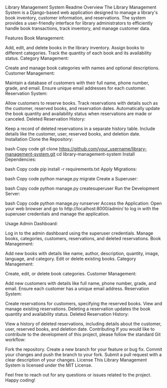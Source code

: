 Library Management System Readme
Overview
The Library Management System is a Django-based web application designed to manage a library's book inventory, customer information, and reservations. The system provides a user-friendly interface for library administrators to efficiently handle book transactions, track inventory, and manage customer data.

Features
Book Management:

Add, edit, and delete books in the library inventory.
Assign books to different categories.
Track the quantity of each book and its availability status.
Category Management:

Create and manage book categories with names and optional descriptions.
Customer Management:

Maintain a database of customers with their full name, phone number, grade, and email.
Ensure unique email addresses for each customer.
Reservation System:

Allow customers to reserve books.
Track reservations with details such as the customer, reserved books, and reservation dates.
Automatically update the book quantity and availability status when reservations are made or canceled.
Deleted Reservation History:

Keep a record of deleted reservations in a separate history table.
Include details like the customer, user, reserved books, and deletion date.
Installation
Clone the Repository:

bash
Copy code
git clone https://github.com/your_username/library-management-system.git
cd library-management-system
Install Dependencies:

bash
Copy code
pip install -r requirements.txt
Apply Migrations:

bash
Copy code
python manage.py migrate
Create a Superuser:

bash
Copy code
python manage.py createsuperuser
Run the Development Server:

bash
Copy code
python manage.py runserver
Access the Application:
Open your web browser and go to http://localhost:8000/admin/ to log in with the superuser credentials and manage the application.

Usage
Admin Dashboard:

Log in to the admin dashboard using the superuser credentials.
Manage books, categories, customers, reservations, and deleted reservations.
Book Management:

Add new books with details like name, author, description, quantity, image, language, and category.
Edit or delete existing books.
Category Management:

Create, edit, or delete book categories.
Customer Management:

Add new customers with details like full name, phone number, grade, and email.
Ensure each customer has a unique email address.
Reservation System:

Create reservations for customers, specifying the reserved books.
View and manage existing reservations.
Deleting a reservation updates the book quantity and availability status.
Deleted Reservation History:

View a history of deleted reservations, including details about the customer, user, reserved books, and deletion date.
Contributing
If you would like to contribute to the development of this project, please follow the standard Git workflow:

Fork the repository.
Create a new branch for your feature or bug fix.
Commit your changes and push the branch to your fork.
Submit a pull request with a clear description of your changes.
License
This Library Management System is licensed under the MIT License.

Feel free to reach out for any questions or issues related to the project. Happy coding!